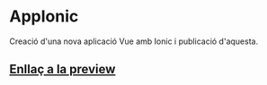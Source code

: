 # AppIonic
Creació d'una nova aplicació Vue amb Ionic i publicació d'aquesta. 
## [Enllaç a la preview](https://dashboard.ionicframework.com/preview/4d924689/uqyft3pubu)
